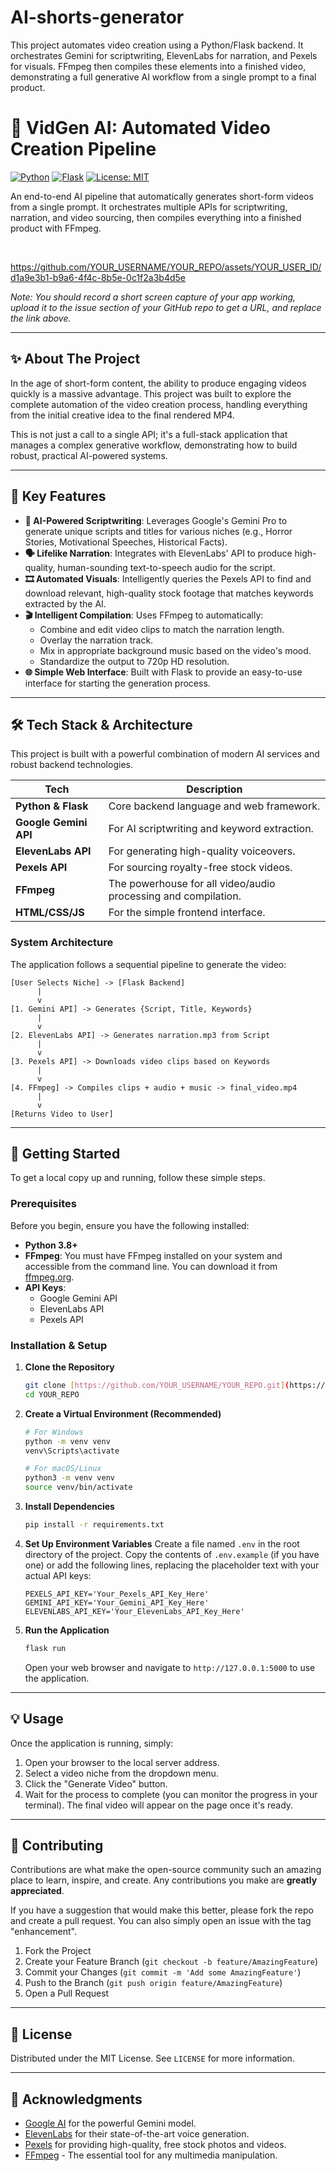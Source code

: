 # AI-shorts-generator
This project automates video creation using a Python/Flask backend. It orchestrates Gemini for scriptwriting, ElevenLabs for narration, and Pexels for visuals. FFmpeg then compiles these elements into a finished video, demonstrating a full generative AI workflow from a single prompt to a final product.

# 🤖 VidGen AI: Automated Video Creation Pipeline

[![Python](https://img.shields.io/badge/Python-3.9+-blue?style=for-the-badge&logo=python)](https://www.python.org/)
[![Flask](https://img.shields.io/badge/Flask-2.0-black?style=for-the-badge&logo=flask)](https://flask.palletsprojects.com/)
[![License: MIT](https://img.shields.io/badge/License-MIT-yellow.svg?style=for-the-badge)](https://opensource.org/licenses/MIT)

An end-to-end AI pipeline that automatically generates short-form videos from a single prompt. It orchestrates multiple APIs for scriptwriting, narration, and video sourcing, then compiles everything into a finished product with FFmpeg.

<br>

https://github.com/YOUR_USERNAME/YOUR_REPO/assets/YOUR_USER_ID/d1a9e3b1-b9a6-4f4c-8b5e-0c1f2a3b4d5e

_Note: You should record a short screen capture of your app working, upload it to the issue section of your GitHub repo to get a URL, and replace the link above._

---

## ✨ About The Project

In the age of short-form content, the ability to produce engaging videos quickly is a massive advantage. This project was built to explore the complete automation of the video creation process, handling everything from the initial creative idea to the final rendered MP4.

This is not just a call to a single API; it's a full-stack application that manages a complex generative workflow, demonstrating how to build robust, practical AI-powered systems.

---

## 🚀 Key Features

-   **📝 AI-Powered Scriptwriting**: Leverages Google's Gemini Pro to generate unique scripts and titles for various niches (e.g., Horror Stories, Motivational Speeches, Historical Facts).
-   **🗣️ Lifelike Narration**: Integrates with ElevenLabs' API to produce high-quality, human-sounding text-to-speech audio for the script.
-   **🎞️ Automated Visuals**: Intelligently queries the Pexels API to find and download relevant, high-quality stock footage that matches keywords extracted by the AI.
-   **🎬 Intelligent Compilation**: Uses FFmpeg to automatically:
    -   Combine and edit video clips to match the narration length.
    -   Overlay the narration track.
    -   Mix in appropriate background music based on the video's mood.
    -   Standardize the output to 720p HD resolution.
-   **🌐 Simple Web Interface**: Built with Flask to provide an easy-to-use interface for starting the generation process.

---

## 🛠️ Tech Stack & Architecture

This project is built with a powerful combination of modern AI services and robust backend technologies.

| Tech                                                                   | Description                                |
| ---------------------------------------------------------------------- | ------------------------------------------ |
| **Python & Flask** | Core backend language and web framework.   |
| **Google Gemini API** | For AI scriptwriting and keyword extraction. |
| **ElevenLabs API** | For generating high-quality voiceovers.      |
| **Pexels API** | For sourcing royalty-free stock videos.    |
| **FFmpeg** | The powerhouse for all video/audio processing and compilation. |
| **HTML/CSS/JS** | For the simple frontend interface.         |

### System Architecture

The application follows a sequential pipeline to generate the video:

```
[User Selects Niche] -> [Flask Backend]
      |
      v
[1. Gemini API] -> Generates {Script, Title, Keywords}
      |
      v
[2. ElevenLabs API] -> Generates narration.mp3 from Script
      |
      v
[3. Pexels API] -> Downloads video clips based on Keywords
      |
      v
[4. FFmpeg] -> Compiles clips + audio + music -> final_video.mp4
      |
      v
[Returns Video to User]
```

---

## 🏁 Getting Started

To get a local copy up and running, follow these simple steps.

### Prerequisites

Before you begin, ensure you have the following installed:
* **Python 3.8+**
* **FFmpeg**: You must have FFmpeg installed on your system and accessible from the command line. You can download it from [ffmpeg.org](https://ffmpeg.org/download.html).
* **API Keys**:
    * Google Gemini API
    * ElevenLabs API
    * Pexels API

### Installation & Setup

1.  **Clone the Repository**
    ```sh
    git clone [https://github.com/YOUR_USERNAME/YOUR_REPO.git](https://github.com/YOUR_USERNAME/YOUR_REPO.git)
    cd YOUR_REPO
    ```

2.  **Create a Virtual Environment (Recommended)**
    ```sh
    # For Windows
    python -m venv venv
    venv\Scripts\activate

    # For macOS/Linux
    python3 -m venv venv
    source venv/bin/activate
    ```

3.  **Install Dependencies**
    ```sh
    pip install -r requirements.txt
    ```

4.  **Set Up Environment Variables**
    Create a file named `.env` in the root directory of the project. Copy the contents of `.env.example` (if you have one) or add the following lines, replacing the placeholder text with your actual API keys:
    ```.env
    PEXELS_API_KEY='Your_Pexels_API_Key_Here'
    GEMINI_API_KEY='Your_Gemini_API_Key_Here'
    ELEVENLABS_API_KEY='Your_ElevenLabs_API_Key_Here'
    ```

5.  **Run the Application**
    ```sh
    flask run
    ```
    Open your web browser and navigate to `http://127.0.0.1:5000` to use the application.

---

## 💡 Usage

Once the application is running, simply:
1.  Open your browser to the local server address.
2.  Select a video niche from the dropdown menu.
3.  Click the "Generate Video" button.
4.  Wait for the process to complete (you can monitor the progress in your terminal). The final video will appear on the page once it's ready.

---

## 🤝 Contributing

Contributions are what make the open-source community such an amazing place to learn, inspire, and create. Any contributions you make are **greatly appreciated**.

If you have a suggestion that would make this better, please fork the repo and create a pull request. You can also simply open an issue with the tag "enhancement".

1.  Fork the Project
2.  Create your Feature Branch (`git checkout -b feature/AmazingFeature`)
3.  Commit your Changes (`git commit -m 'Add some AmazingFeature'`)
4.  Push to the Branch (`git push origin feature/AmazingFeature`)
5.  Open a Pull Request

---

## 📄 License

Distributed under the MIT License. See `LICENSE` for more information.

---

## 🙏 Acknowledgments

* [Google AI](https://ai.google/) for the powerful Gemini model.
* [ElevenLabs](https://elevenlabs.io/) for their state-of-the-art voice generation.
* [Pexels](https://www.pexels.com) for providing high-quality, free stock photos and videos.
* [FFmpeg](https://ffmpeg.org/) - The essential tool for any multimedia manipulation.

```
